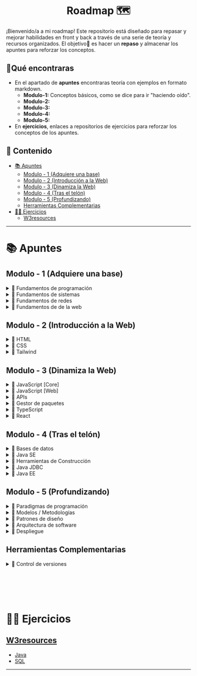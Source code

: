 <h1 align='center'>Roadmap 🗺️</h1>

¡Bienvenido/a a mi roadmap!
Este repositorio está diseñado para repasar y mejorar habilidades en front y back a través de una serie de teoría y recursos organizados.
El objetivo🎯 es hacer un **repaso** y almacenar los apuntes para reforzar los conceptos.

<h2>🔎Qué encontraras</h3>

- En el apartado de **apuntes** encontraras teoría con ejemplos en formato markdown.
  - **Modulo-1:** Conceptos básicos, como se dice para ir "haciendo oído".
  - **Modulo-2:**
  - **Modulo-3:**
  - **Modulo-4:**
  - **Modulo-5:**
- En **ejercicios**, enlaces a repositorios de ejercicios para reforzar los conceptos de los apuntes.

<h2>📑 Contenido</h2>

- [📚 Apuntes](#-apuntes)
  - [Modulo - 1 (Adquiere una base)](#modulo---1-adquiere-una-base)
  - [Modulo - 2 (Introducción a la Web)](#modulo---2-introducción-a-la-web)
  - [Modulo - 3 (Dinamiza la Web)](#modulo---3-dinamiza-la-web)
  - [Modulo - 4 (Tras el telón)](#modulo---4-tras-el-telón)
  - [Modulo - 5 (Profundizando)](#modulo---5-profundizando)
  - [Herramientas Complementarias](#herramientas-complementarias)
- [🧑‍💻 Ejercicios](#-ejercicios)
  - [W3resources](#w3resources)

---

# 📚 Apuntes

## Modulo - 1 (Adquiere una base)

<!-- Fundamentos de programación -->
<details>
  <summary>📁 Fundamentos de programación</summary>
  <ul>
    <li><a href="https://github.com/unainavarro/roadmap/blob/main/apuntes/modulo-1/01-fundamentos-de-programacion/01-introduccion.md">Introducción</a></li>
    <li><a href="https://github.com/unainavarro/roadmap/blob/main/apuntes/modulo-1/01-fundamentos-de-programacion/02-variables.md">Variables</a></li>
    <li><a href="https://github.com/unainavarro/roadmap/blob/main/apuntes/modulo-1/01-fundamentos-de-programacion/03-tipos_de_datos.md">Tipos de datos</a></li>
    <li><a href="https://github.com/unainavarro/roadmap/blob/main/apuntes/modulo-1/01-fundamentos-de-programacion/04-arrays.md">Arrays</a></li>
    <li><a href="https://github.com/unainavarro/roadmap/blob/main/apuntes/modulo-1/01-fundamentos-de-programacion/05-funciones.md">Funciones</a></li>
    <li><a href="https://github.com/unainavarro/roadmap/blob/main/apuntes/modulo-1/01-fundamentos-de-programacion/06-control_de_flujo.md">Control de flujo</a></li>
    <li><a href="https://github.com/unainavarro/roadmap/blob/main/apuntes/modulo-1/01-fundamentos-de-programacion/07-estructura_de_datos.md">Estructura de datos</a></li>
    <li><a href="https://github.com/unainavarro/roadmap/blob/main/apuntes/modulo-1/01-fundamentos-de-programacion/08-algoritmos.md">Algoritmos</a></li>
    <li><a href="https://github.com/unainavarro/roadmap/blob/main/apuntes/modulo-1/01-fundamentos-de-programacion/09-lenguajes_de_programacion.md">Lenguajes de programación</a></li>
    <li><a href="https://github.com/unainavarro/roadmap/blob/main/apuntes/modulo-1/01-fundamentos-de-programacion/10-niveles.md">Niveles de los lenguajes</a></li>
    <li><a href="https://github.com/unainavarro/roadmap/blob/main/apuntes/modulo-1/01-fundamentos-de-programacion/11-tipado.md">Tipado</a></li>
    <li><a href="https://github.com/unainavarro/roadmap/blob/main/apuntes/modulo-1/01-fundamentos-de-programacion/12-conversion.md">Conversion</a></li>
    <li><a href="https://github.com/unainavarro/roadmap/blob/main/apuntes/modulo-1/01-fundamentos-de-programacion/13-introduccion_paradigmas.md">Introducción a los paradigmas de programación</a></li>
  </ul>  
</details>
<!-- [FIN]Fundamentos de programación -->

<!-- Fundamentos de sistemas -->
<details>
  <summary>📁 Fundamentos de sistemas</summary>
  <ul>
    <li><a href="https://github.com/unainavarro/roadmap/blob/main/apuntes/modulo-1/02-fundamentos-de-sistemas/01-hardware_software.md">Hardware y Software</a></li>
    <li><a href="https://github.com/unainavarro/roadmap/blob/main/apuntes/modulo-1/02-fundamentos-de-sistemas/02-sistemas_operativos.md">Sistemas operativos</a></li>
    <li><a href="https://github.com/unainavarro/roadmap/blob/main/apuntes/modulo-1/02-fundamentos-de-sistemas/03-terminal.md">Introducción a la terminal</a></li>
    <li><a href="https://github.com/unainavarro/roadmap/blob/main/apuntes/modulo-1/02-fundamentos-de-sistemas/04-variables_de_entorno.md">Variables de entorno</a></li>
  </ul>  
</details>
<!-- [FIN]Fundamentos de sistemas -->

<!-- Fundamentos de redes -->
<details>
  <summary>📁 Fundamentos de redes</summary>
  <ul>
    <li><a href="https://github.com/unainavarro/roadmap/blob/main/apuntes/modulo-1/03-fundamentos-de-redes/01-modelos_de_referencia.md">Modelos de referencia (OSI)</a></li>
    <li><a href="https://github.com/unainavarro/roadmap/blob/main/apuntes/modulo-1/03-fundamentos-de-redes/02-protocolos_de_red.md">Protocolos de red</a></li>
    <li><a href="https://github.com/unainavarro/roadmap/blob/main/apuntes/modulo-1/03-fundamentos-de-redes/03-tipos_de_redes.md">Tipos de red</a></li>
    <li><a href="https://github.com/unainavarro/roadmap/blob/main/apuntes/modulo-1/03-fundamentos-de-redes/04-topologias_de_red.md">Topología de red</a></li>
    <li><a href="https://github.com/unainavarro/roadmap/blob/main/apuntes/modulo-1/03-fundamentos-de-redes/05-direccionamiento.md">Introducción al direccionamiento IP</a></li>
    <li><a href="https://github.com/unainavarro/roadmap/blob/main/apuntes/modulo-1/03-fundamentos-de-redes/06-arquitectura_de_red.md">Arquitectura de red</a></li>
    <li><a href="https://github.com/unainavarro/roadmap/blob/main/apuntes/modulo-1/03-fundamentos-de-redes/07-enrutamiento_conmutacion.md">Protocolos de enrutamiento y conmutación</a></li>
    <li><a href="https://github.com/unainavarro/roadmap/blob/main/apuntes/modulo-1/03-fundamentos-de-redes/08-dispositivos_de_red.md">Dispositivos de red</a></li>
    <li><a href="https://github.com/unainavarro/roadmap/blob/main/apuntes/modulo-1/03-fundamentos-de-redes/09-internet.md">Internet</a></li>
  </ul>  
</details>
<!-- [FIN]Fundamentos de redes -->

<!-- Fundamentos de de la web -->
<details>
  <summary>📁 Fundamentos de de la web</summary>
  <ul>
    <li><a href="https://github.com/unainavarro/roadmap/blob/main/apuntes/modulo-1/04-fundamentos-de-la-web/01-tipos_de_desarrollo.md">Tipos de desarrollo</a></li>
    <li><a href="https://github.com/unainavarro/roadmap/blob/main/apuntes/modulo-1/04-fundamentos-de-la-web/02-areas_de_desarrollo_web.md">Áreas de desarrollo web</a></li>
    <li><a href="https://github.com/unainavarro/roadmap/blob/main/apuntes/modulo-1/04-fundamentos-de-la-web/03-navegadores.md">Navegadores</a></li>
    <li><a href="https://github.com/unainavarro/roadmap/blob/main/apuntes/modulo-1/04-fundamentos-de-la-web/04-clientes_servidores.md">Servidores y clientes</a></li>
    <li><a href="https://github.com/unainavarro/roadmap/blob/main/apuntes/modulo-1/04-fundamentos-de-la-web/05-http.md">Protocolo HTTP</a></li>
    <li><a href="https://github.com/unainavarro/roadmap/blob/main/apuntes/modulo-1/04-fundamentos-de-la-web/06-cms.md">Sistema de gestión de contenido (CMS)</a></li>
    <li><a href="https://github.com/unainavarro/roadmap/blob/main/apuntes/modulo-1/04-fundamentos-de-la-web/07-frameworks.md">Frameworks</a></li>
    <li><a href="https://github.com/unainavarro/roadmap/blob/main/apuntes/modulo-1/04-fundamentos-de-la-web/08-librerias.md">Librerías</a></li>
    <li><a href="https://github.com/unainavarro/roadmap/blob/main/apuntes/modulo-1/04-fundamentos-de-la-web/09-stacks.md">Stacks</a></li>
    <li><a href="https://github.com/unainavarro/roadmap/blob/main/apuntes/modulo-1/04-fundamentos-de-la-web/10-entorno_de_desarrollo_integrado.md">Entorno de desarrollo integrado (IDE)</a></li>
    <li><a href="https://github.com/unainavarro/roadmap/blob/main/apuntes/modulo-1/04-fundamentos-de-la-web/11-devtools.md">DevTools</a></li>
  </ul>  
</details>
<!-- [FIN]Fundamentos de de la web -->

## Modulo - 2 (Introducción a la Web)

<!-- HTML -->
<details>
  <summary>📁 HTML</summary>
  <ul>
    <li>
      <details>
        <summary>📁 Fundamentos</summary>
        <ul>
          <li><a href="https://github.com/unainavarro/roadmap/blob/main/apuntes/modulo-2/01-html/01-fundamentos/01-introduccion.md">HTML</a></li>
          <li><a href="https://github.com/unainavarro/roadmap/blob/main/apuntes/modulo-2/01-html/01-fundamentos/02-etiquetas.md">Etiquetas</a></li>
          <li><a href="https://github.com/unainavarro/roadmap/blob/main/apuntes/modulo-2/01-html/01-fundamentos/03-atributos.md">Atributos</a></li>
          <li><a href="https://github.com/unainavarro/roadmap/blob/main/apuntes/modulo-2/01-html/01-fundamentos/04-elementos.md">Elementos</a></li>
          <li><a href="https://github.com/unainavarro/roadmap/blob/main/apuntes/modulo-2/01-html/01-fundamentos/05-comportamiento.md">Comportamiento</a></li>
        </ul>
      </details>
    </li>
    <li>
      <details>
        <summary>📁 Cabecera</summary>
        <ul>
          <li><a href="https://github.com/unainavarro/roadmap/blob/main/apuntes/modulo-2/01-html/02-cabeceras/01-head.md">Head</a></li>
          <li><a href="https://github.com/unainavarro/roadmap/blob/main/apuntes/modulo-2/01-html/02-cabeceras/02-meta.md">Meta</a></li>
          <li><a href="https://github.com/unainavarro/roadmap/blob/main/apuntes/modulo-2/01-html/02-cabeceras/03-link.md">Link</a></li>
          <li><a href="https://github.com/unainavarro/roadmap/blob/main/apuntes/modulo-2/01-html/02-cabeceras/04-script.md">Script</a></li>
          <li><a href="https://github.com/unainavarro/roadmap/blob/main/apuntes/modulo-2/01-html/02-cabeceras/05-favicon.md">Favicon</a></li>
        </ul>
      </details>
    </li>
    <li>
      <details>
        <summary>📁 Elementos</summary>
        <ul>
          <li>
            <details>
              <summary>📁 Textos</summary>
              <ul>
                <li><a href="https://github.com/unainavarro/roadmap/blob/main/apuntes/modulo-2/01-html/03-elementos/01-textos/01-encabezados.md">Encabezados</a></li>
                <li><a href="https://github.com/unainavarro/roadmap/blob/main/apuntes/modulo-2/01-html/03-elementos/01-textos/02-parrafos.md">Párrafos</a></li>
                <li><a href="https://github.com/unainavarro/roadmap/blob/main/apuntes/modulo-2/01-html/03-elementos/01-textos/03-formato.md">Formato</a></li>
                <li><a href="https://github.com/unainavarro/roadmap/blob/main/apuntes/modulo-2/01-html/03-elementos/01-textos/04-direccion_de_texto.md">Dirección de texto</a></li>
                <li><a href="https://github.com/unainavarro/roadmap/blob/main/apuntes/modulo-2/01-html/03-elementos/01-textos/05-informacion.md">Información</a></li>
                <li><a href="https://github.com/unainavarro/roadmap/blob/main/apuntes/modulo-2/01-html/03-elementos/01-textos/06-acronimos_entidades.md">Acrónimos y entidades</a></li>
                <li><a href="https://github.com/unainavarro/roadmap/blob/main/apuntes/modulo-2/01-html/03-elementos/01-textos/07-texto_maquina.md">Texto maquina</a></li>
              </ul>
            </details>
          </li>
          <li>
            <details>
              <summary>📁 Enlaces</summary>
              <ul>
                <li><a href="https://github.com/unainavarro/roadmap/blob/main/apuntes/modulo-2/01-html/03-elementos/02-enlaces/01-rutas.md">Rutas</a></li>
                <li><a href="https://github.com/unainavarro/roadmap/blob/main/apuntes/modulo-2/01-html/03-elementos/02-enlaces/02-internos_externos.md">Internos y externos</a></li>
                <li><a href="https://github.com/unainavarro/roadmap/blob/main/apuntes/modulo-2/01-html/03-elementos/02-enlaces/03-ancla.md">Ancla</a></li>
                <li><a href="https://github.com/unainavarro/roadmap/blob/main/apuntes/modulo-2/01-html/03-elementos/02-enlaces/04-fragmentos.md">Fragmentos</a></li>
                <li><a href="https://github.com/unainavarro/roadmap/blob/main/apuntes/modulo-2/01-html/03-elementos/02-enlaces/05-interactivos.md">Interactivos</a></li>
                <li><a href="https://github.com/unainavarro/roadmap/blob/main/apuntes/modulo-2/01-html/03-elementos/02-enlaces/06-base.md">Base</a></li>
              </ul>
            </details>
          </li>
          <li>
            <details>
              <summary>📁 Listas</summary>
              <ul>
                <li><a href="https://github.com/unainavarro/roadmap/blob/main/apuntes/modulo-2/01-html/03-elementos/03-listas/01-ordenadas.md">Ordenadas</a></li>
                <li><a href="https://github.com/unainavarro/roadmap/blob/main/apuntes/modulo-2/01-html/03-elementos/03-listas/02-desordenadas.md">Desordenadas</a></li>
                <li><a href="https://github.com/unainavarro/roadmap/blob/main/apuntes/modulo-2/01-html/03-elementos/03-listas/03-definiciones.md">Definiciones</a></li>
                <li><a href="https://github.com/unainavarro/roadmap/blob/main/apuntes/modulo-2/01-html/03-elementos/03-listas/04-anidadas.md">Anidadas</a></li>
              </ul>
            </details>
          </li>
          <li>
            <details>
              <summary>📁 Tablas</summary>
              <ul>
                <li><a href="https://github.com/unainavarro/roadmap/blob/main/apuntes/modulo-2/01-html/03-elementos/04-tablas/01-basica.md">Básicas</a></li>
                <li><a href="https://github.com/unainavarro/roadmap/blob/main/apuntes/modulo-2/01-html/03-elementos/04-tablas/02-semantica.md">Semánticas</a></li>
              </ul>
            </details>
          </li>
          <li>
            <details>
              <summary>📁 Formularios</summary>
              <ul>
                <li><a href="https://github.com/unainavarro/roadmap/blob/main/apuntes/modulo-2/01-html/03-elementos/05-formularios/01-form.md">Forms</a></li>
                <li><a href="https://github.com/unainavarro/roadmap/blob/main/apuntes/modulo-2/01-html/03-elementos/05-formularios/02-input.md">Input</a></li>
                <li><a href="https://github.com/unainavarro/roadmap/blob/main/apuntes/modulo-2/01-html/03-elementos/05-formularios/03-control_de_opciones.md">Control de opciones</a></li>
                <li><a href="https://github.com/unainavarro/roadmap/blob/main/apuntes/modulo-2/01-html/03-elementos/05-formularios/04-controles.md">Controles</a></li>
                <li><a href="https://github.com/unainavarro/roadmap/blob/main/apuntes/modulo-2/01-html/03-elementos/05-formularios/05-validacion.md">Validaciones</a></li>
              </ul>
            </details>
          </li>
          <li>
            <details>
              <summary>📁 Imágenes</summary>
              <ul>
                <li><a href="https://github.com/unainavarro/roadmap/blob/main/apuntes/modulo-2/01-html/03-elementos/06-imagenes/01-img.md">Imágenes</a></li>
                <li><a href="https://github.com/unainavarro/roadmap/blob/main/apuntes/modulo-2/01-html/03-elementos/06-imagenes/02-carga.md">Carga de imágenes</a></li>
                <li><a href="https://github.com/unainavarro/roadmap/blob/main/apuntes/modulo-2/01-html/03-elementos/06-imagenes/03-figure.md">Figure</a></li>
                <li><a href="https://github.com/unainavarro/roadmap/blob/main/apuntes/modulo-2/01-html/03-elementos/06-imagenes/04-picture.md">Picture</a></li>
                <li><a href="https://github.com/unainavarro/roadmap/blob/main/apuntes/modulo-2/01-html/03-elementos/06-imagenes/05-map.md">Map</a></li>
              </ul>
            </details>
          </li>
          <li>
            <details>
              <summary>📁 Audio y video</summary>
              <ul>
                <li><a href="https://github.com/unainavarro/roadmap/blob/main/apuntes/modulo-2/01-html/03-elementos/07-audio-video/01-audio.md">Audio</a></li>
                <li><a href="https://github.com/unainavarro/roadmap/blob/main/apuntes/modulo-2/01-html/03-elementos/07-audio-video/02-videos.md">Videos</a></li>
                <li><a href="https://github.com/unainavarro/roadmap/blob/main/apuntes/modulo-2/01-html/03-elementos/07-audio-video/03-track.md">Track</a></li>
              </ul>
            </details>
          </li>
          <li>
            <details>
              <summary>📁 Interactivas</summary>
              <ul>
                <li><a href="https://github.com/unainavarro/roadmap/blob/main/apuntes/modulo-2/01-html/03-elementos/08-interactivas/01-despegables.md">Despegables</a></li>
                <li><a href="https://github.com/unainavarro/roadmap/blob/main/apuntes/modulo-2/01-html/03-elementos/08-interactivas/02-pop_up.md">Pop-up</a></li>
                <li><a href="https://github.com/unainavarro/roadmap/blob/main/apuntes/modulo-2/01-html/03-elementos/08-interactivas/03-svg.md">SVG</a></li>
                <li><a href="https://github.com/unainavarro/roadmap/blob/main/apuntes/modulo-2/01-html/03-elementos/08-interactivas/04-mix.md">Mix</a></li>
              </ul>
            </details>
          </li>
          <li>
            <details>
              <summary>📁 Objetos externos</summary>
              <ul>
                <li><a href="https://github.com/unainavarro/roadmap/blob/main/apuntes/modulo-2/01-html/03-elementos/09-objetos-externos/01-object.md">Object</a></li>
                <li><a href="https://github.com/unainavarro/roadmap/blob/main/apuntes/modulo-2/01-html/03-elementos/09-objetos-externos/02-iframe.md">Iframes</a></li>
                <li><a href="https://github.com/unainavarro/roadmap/blob/main/apuntes/modulo-2/01-html/03-elementos/09-objetos-externos/03-embed.md">Embed</a></li>
                <li><a href="https://github.com/unainavarro/roadmap/blob/main/apuntes/modulo-2/01-html/03-elementos/09-objetos-externos/04-templates.md">Templates</a></li>
              </ul>
            </details>
          </li>
        </ul>
      </details>
    </li>
    <li>
      <details>
        <summary>📁 Buenas practicas</summary>
        <ul>
          <li><a href="https://github.com/unainavarro/roadmap/blob/main/apuntes/modulo-2/01-html/04-buenas-practicas/01-semanticos.md">Elementos semánticos</a></li>
          <li><a href="https://github.com/unainavarro/roadmap/blob/main/apuntes/modulo-2/01-html/04-buenas-practicas/02-aria.md">Aria</a></li>
          <li><a href="https://github.com/unainavarro/roadmap/blob/main/apuntes/modulo-2/01-html/04-buenas-practicas/03-tabindex.md">Tabindex</a></li>
          <li><a href="https://github.com/unainavarro/roadmap/blob/main/apuntes/modulo-2/01-html/04-buenas-practicas/04-data_attributes.md">Data attribute</a></li>
          <li><a href="https://github.com/unainavarro/roadmap/blob/main/apuntes/modulo-2/01-html/04-buenas-practicas/05-seo.md">SEO</a></li>
          <li><a href="https://github.com/unainavarro/roadmap/blob/main/apuntes/modulo-2/01-html/04-buenas-practicas/06-emmet.md">Emmet</a></li>
        </ul>
      </details>
    </li>
  </ul>
</details>
<!-- [FIN]HTML -->

<!-- CSS -->
<details>
  <summary>📁 CSS</summary>
  <ul>
    <li>
      <details>
        <summary>📁 Fundamentos</summary>
        <ul>
          <li><a href="https://github.com/unainavarro/roadmap/blob/main/apuntes/modulo-2/02-css/01-fundamentos/01-introduccion.md">Introducción CSS</a></li>
          <li><a href="https://github.com/unainavarro/roadmap/blob/main/apuntes/modulo-2/02-css/01-fundamentos/02-agregar_css.md">Agregar CSS</a></li>
          <li><a href="https://github.com/unainavarro/roadmap/blob/main/apuntes/modulo-2/02-css/01-fundamentos/03-selectores.md">Selectores</a></li>
          <li><a href="https://github.com/unainavarro/roadmap/blob/main/apuntes/modulo-2/02-css/01-fundamentos/04-cascada.md">Cascada</a></li>
          <li><a href="https://github.com/unainavarro/roadmap/blob/main/apuntes/modulo-2/02-css/01-fundamentos/05-herencia.md">Herencia</a></li>
          <li><a href="https://github.com/unainavarro/roadmap/blob/main/apuntes/modulo-2/02-css/01-fundamentos/06-especificidad.md">Especificidad</a></li>
          <li><a href="https://github.com/unainavarro/roadmap/blob/main/apuntes/modulo-2/02-css/01-fundamentos/07-modelo_de_caja.md">Modelo de caja</a></li>
          <li><a href="https://github.com/unainavarro/roadmap/blob/main/apuntes/modulo-2/02-css/01-fundamentos/08-posicionamiento.md">Posicionamiento</a></li>
          <li><a href="https://github.com/unainavarro/roadmap/blob/main/apuntes/modulo-2/02-css/01-fundamentos/09-capas_visibilidad.md">Capas y visibilidad</a></li>
          <li><a href="https://github.com/unainavarro/roadmap/blob/main/apuntes/modulo-2/02-css/01-fundamentos/10-pseudoclases.md">Pseudoclases</a></li>
          <li><a href="https://github.com/unainavarro/roadmap/blob/main/apuntes/modulo-2/02-css/01-fundamentos/11-pseudoelementos.md">Pseudoelementos</a></li>
          <li><a href="https://github.com/unainavarro/roadmap/blob/main/apuntes/modulo-2/02-css/01-fundamentos/12-unidades.md">Unidades de medida</a></li>
          <li><a href="https://github.com/unainavarro/roadmap/blob/main/apuntes/modulo-2/02-css/01-fundamentos/13-fuentes.md">Fuentes</a></li>
          <li><a href="https://github.com/unainavarro/roadmap/blob/main/apuntes/modulo-2/02-css/01-fundamentos/14-colores.md">Colores</a></li>
          <li><a href="https://github.com/unainavarro/roadmap/blob/main/apuntes/modulo-2/02-css/01-fundamentos/15-degradados.md">Degradados</a></li>
          <li><a href="https://github.com/unainavarro/roadmap/blob/main/apuntes/modulo-2/02-css/01-fundamentos/16-sombras.md">Sombras</a></li>
          <li><a href="https://github.com/unainavarro/roadmap/blob/main/apuntes/modulo-2/02-css/01-fundamentos/17-variables.md">Variables</a></li>
          <li><a href="https://github.com/unainavarro/roadmap/blob/main/apuntes/modulo-2/02-css/01-fundamentos/18-funciones.md">Funciones</a></li>
          <li><a href="https://github.com/unainavarro/roadmap/blob/main/apuntes/modulo-2/02-css/01-fundamentos/19-nesting.md">Nesting</a></li>
          <li><a href="https://github.com/unainavarro/roadmap/blob/main/apuntes/modulo-2/02-css/01-fundamentos/20-navegadores.md">Navegadores</a></li>
          <li><a href="https://github.com/unainavarro/roadmap/blob/main/apuntes/modulo-2/02-css/01-fundamentos/21-reglas_de_arroba.md">Reglas de arroba</a></li>
        </ul>
      </details>
    </li>
    <li>
      <details>
        <summary>📁 Flexbox</summary>
        <ul>
          <li><a href="https://github.com/unainavarro/roadmap/blob/main/apuntes/modulo-2/02-css/02-flexbox/01-introduccion.md">Flexbox</a></li>
          <li><a href="https://github.com/unainavarro/roadmap/blob/main/apuntes/modulo-2/02-css/02-flexbox/02-flujo_de_flexbox.md">Flujo de flexbox</a></li>
          <li><a href="https://github.com/unainavarro/roadmap/blob/main/apuntes/modulo-2/02-css/02-flexbox/03-eje_principal.md">Eje principal</a></li>
          <li><a href="https://github.com/unainavarro/roadmap/blob/main/apuntes/modulo-2/02-css/02-flexbox/04-eje_transversal.md">Eje transversal</a></li>
          <li><a href="https://github.com/unainavarro/roadmap/blob/main/apuntes/modulo-2/02-css/02-flexbox/05-tama%C3%B1o_hijos.md">Tamaño hijos(items)</a></li>
          <li><a href="https://github.com/unainavarro/roadmap/blob/main/apuntes/modulo-2/02-css/02-flexbox/06-mover_hijos.md">Mover hijos(items)</a></li>
          <li><a href="https://github.com/unainavarro/roadmap/blob/main/apuntes/modulo-2/02-css/02-flexbox/07-ordenar_hijos.md">Ordenar hijos(items)</a></li>
          <li><a href="https://github.com/unainavarro/roadmap/blob/main/apuntes/modulo-2/02-css/02-flexbox/08-wrap.md">Wrap</a></li>
          <li><a href="https://github.com/unainavarro/roadmap/blob/main/apuntes/modulo-2/02-css/02-flexbox/09-gap.md">Gap</a></li>
        </ul>
      </details>
    </li>
    <li>
      <details>
        <summary>📁 Grid</summary>
        <ul>
          <li><a href="https://github.com/unainavarro/roadmap/blob/main/apuntes/modulo-2/02-css/03-grid/01-introduccion.md">Grid</a></li>
          <li><a href="https://github.com/unainavarro/roadmap/blob/main/apuntes/modulo-2/02-css/03-grid/02-explicito.md">Explicito</a></li>
          <li><a href="https://github.com/unainavarro/roadmap/blob/main/apuntes/modulo-2/02-css/03-grid/03-implicito.md">Implícito</a></li>
          <li><a href="https://github.com/unainavarro/roadmap/blob/main/apuntes/modulo-2/02-css/03-grid/04-lineas.md">Líneas</a></li>
          <li><a href="https://github.com/unainavarro/roadmap/blob/main/apuntes/modulo-2/02-css/03-grid/05-areas.md">Áreas</a></li>
          <li><a href="https://github.com/unainavarro/roadmap/blob/main/apuntes/modulo-2/02-css/03-grid/06-autofill_autofit.md">Auto-fill y auto-fit</a></li>
          <li><a href="https://github.com/unainavarro/roadmap/blob/main/apuntes/modulo-2/02-css/03-grid/07-mover_items.md">Mover item</a></li>
        </ul>
      </details>
    </li>
    <li>
      <details>
        <summary>📁 Responsive</summary>
        <ul>
          <li><a href="https://github.com/unainavarro/roadmap/blob/main/apuntes/modulo-2/02-css/04-responsive/01-introduccion.md">Diseño web responsive</a></li>
          <li><a href="https://github.com/unainavarro/roadmap/blob/main/apuntes/modulo-2/02-css/04-responsive/02-media_queries.md">Media queries</a></li>
          <li><a href="https://github.com/unainavarro/roadmap/blob/main/apuntes/modulo-2/02-css/04-responsive/03-container_queries.md">Container queries</a></li>
          <li><a href="https://github.com/unainavarro/roadmap/blob/main/apuntes/modulo-2/02-css/04-responsive/04-multicolumn.md">Multicolumn</a></li>
          <li><a href="https://github.com/unainavarro/roadmap/blob/main/apuntes/modulo-2/02-css/04-responsive/05-float.md">Float</a></li>
        </ul>
      </details>
    </li>
    <li>
      <details>
        <summary>📁 Animaciones y Filtros</summary>
        <ul>
          <li><a href=""></a></li>
        </ul>
      </details>
    </li>
    <li>
      <details>
        <summary>📁 Enfoques</summary>
        <ul>
          <li><a href=""></a></li>
        </ul>
      </details>
    </li>
  </ul>
</details>
<!-- [FIN]CSS -->

<!-- Tailwind -->
<details>
  <summary>📁 Tailwind</summary>
  <ul>
    <li><a href="">Introducción</a></li>
  </ul>  
</details>
<!-- [FIN]Tailwind -->

## Modulo - 3 (Dinamiza la Web)

<!-- Javascript [Core] -->
<details>
  <summary>📁 JavaScript [Core]</summary>
  <ul>
    <li>
      <details>
        <summary>📁 Introducción</summary>
        <ul>
          <li><a href=""></a></li>
        </ul>
      </details>
    </li>
    <li>
      <details>
        <summary>📁 Sintaxis bases</summary>
        <ul>
          <li><a href=""></a></li>
        </ul>
      </details>
    </li>
    <li>
      <details>
        <summary>📁 Control de flujo</summary>
        <ul>
          <li><a href=""></a></li>
        </ul>
      </details>
    </li>
    <li>
      <details>
        <summary>📁 Funciones</summary>
        <ul>
          <li><a href=""></a></li>
        </ul>
      </details>
    </li>
    <li>
      <details>
        <summary>📁 Objetos</summary>
        <ul>
          <li><a href=""></a></li>
        </ul>
      </details>
    </li>
    <li>
      <details>
        <summary>📁 Objetos incorporados</summary>
        <ul>
          <li><a href=""></a></li>
        </ul>
      </details>
    </li>
    <li>
      <details>
        <summary>📁 Array</summary>
        <ul>
          <li><a href=""></a></li>
        </ul>
      </details>
    </li>
    <li>
      <details>
        <summary>📁 Map y Set</summary>
        <ul>
          <li><a href=""></a></li>
        </ul>
      </details>
    </li>
    <li>
      <details>
        <summary>📁 Módulos</summary>
        <ul>
          <li><a href=""></a></li>
        </ul>
      </details>
    </li>
    <li>
      <details>
        <summary>📁 JSON</summary>
        <ul>
          <li><a href=""></a></li>
        </ul>
      </details>
    </li>
    <li>
      <details>
        <summary>📁 Manipular datos</summary>
        <ul>
          <li><a href=""></a></li>
        </ul>
      </details>
    </li>
    <li>
      <details>
        <summary>📁 Asincronía</summary>
        <ul>
          <li><a href=""></a></li>
        </ul>
      </details>
    </li>
    <li>
      <details>
        <summary>📁 APIs</summary>
        <ul>
          <li><a href=""></a></li>
        </ul>
      </details>
    </li>
  </ul>
</details>
<!-- [FIN]JavaScript[Core] -->

<!-- Javascript [Web] -->
<details>
  <summary>📁 JavaScript [Web]</summary>
  <ul>
    <li>
      <details>
        <summary>📁 BOM</summary>
        <ul>
          <li><a href=""></a></li>
        </ul>
      </details>
    </li>
    <li>
      <details>
        <summary>📁 DOM</summary>
        <ul>
          <li><a href=""></a></li>
        </ul>
      </details>
    </li>
    <li>
      <details>
        <summary>📁 Eventos</summary>
        <ul>
          <li><a href=""></a></li>
        </ul>
      </details>
    </li>
    <li>
      <details>
        <summary>📁 Formularios</summary>
        <ul>
          <li><a href=""></a></li>
        </ul>
      </details>
    </li>
    <li>
      <details>
        <summary>📁 Almacenamiento</summary>
        <ul>
          <li><a href=""></a></li>
        </ul>
      </details>
    </li>
  </ul>
</details>
<!-- [FIN]JavaScript[Web] -->

<!-- APIs -->
<details>
  <summary>📁 APIs</summary>
  <ul>
    <li><a href="">Introducción</a></li>
  </ul>  
</details>
<!-- [FIN]APIs -->

<!-- Gestor de paquetes -->
<details>
  <summary>📁 Gestor de paquetes</summary>
  <ul>
    <li><a href="">Introducción</a></li>
  </ul>  
</details>
<!-- [FIN]Gestor de paquetes -->

<!-- TypeScript -->
<details>
  <summary>📁 TypeScript</summary>
  <ul>
    <li><a href="">Introducción</a></li>
  </ul>  
</details>
<!-- [FIN]TypeScript -->

<!-- React -->
<details>
  <summary>📁 React</summary>
  <ul>
    <li><a href="">Introducción</a></li>
  </ul>  
</details>
<!-- [FIN]React -->

## Modulo - 4 (Tras el telón)

<!-- Bases de datos -->
<details>
  <summary>📁 Bases de datos</summary>
  <ul>
    <li>
      <details>
        <summary>📁 Fundamentos</summary>
        <ul>
          <li><a href="">HTML</a></li>
        </ul>
      </details>
    </li>
    <li>
      <details>
        <summary>📁 Cabecera</summary>
        <ul>
          <li><a href="">Head</a></li>
        </ul>
      </details>
    </li>
    <li>
      <details>
        <summary>📁 Elementos</summary>
        <ul>
          <li><a href=""></a></li>
        </ul>
      </details>
    </li>
    <li>
      <details>
        <summary>📁 Buenas practicas</summary>
        <ul>
          <li><a href=""></a></li>
        </ul>
      </details>
    </li>
  </ul>
</details>
<!-- [FIN]Bases de datos -->

<!-- Java SE -->
<details>
  <summary>📁 Java SE</summary>
  <ul>
    <li>
      <details>
        <summary>📁 Fundamentos</summary>
        <ul>
          <li><a href="">HTML</a></li>
        </ul>
      </details>
    </li>
    <li>
      <details>
        <summary>📁 Cabecera</summary>
        <ul>
          <li><a href="">Head</a></li>
        </ul>
      </details>
    </li>
    <li>
      <details>
        <summary>📁 Elementos</summary>
        <ul>
          <li><a href=""></a></li>
        </ul>
      </details>
    </li>
    <li>
      <details>
        <summary>📁 Buenas practicas</summary>
        <ul>
          <li><a href=""></a></li>
        </ul>
      </details>
    </li>
  </ul>
</details>
<!-- [FIN]Java SE -->

<!-- Herramientas de Construcción -->
<details>
  <summary>📁 Herramientas de Construcción</summary>
  <ul>
    <li><a href="">Introducción</a></li>
  </ul>  
</details>
<!-- [FIN]Herramientas de Construcción -->

<!-- Java JDBC -->
<details>
  <summary>📁 Java JDBC</summary>
  <ul>
    <li><a href="">Introducción</a></li>
  </ul>  
</details>
<!-- [FIN]Java JDBC -->

<!-- Java EE -->
<details>
  <summary>📁 Java EE</summary>
  <ul>
    <li>
      <details>
        <summary>📁 Fundamentos</summary>
        <ul>
          <li><a href="">HTML</a></li>
        </ul>
      </details>
    </li>
    <li>
      <details>
        <summary>📁 Cabecera</summary>
        <ul>
          <li><a href="">Head</a></li>
        </ul>
      </details>
    </li>
    <li>
      <details>
        <summary>📁 Elementos</summary>
        <ul>
          <li><a href=""></a></li>
        </ul>
      </details>
    </li>
    <li>
      <details>
        <summary>📁 Buenas practicas</summary>
        <ul>
          <li><a href=""></a></li>
        </ul>
      </details>
    </li>
  </ul>
</details>
<!-- [FIN]Java EE -->

## Modulo - 5 (Profundizando)

<!-- Paradigmas de programación -->
<details>
  <summary>📁 Paradigmas de programación</summary>
  <ul>
    <li><a href="">Introducción</a></li>
  </ul>  
</details>
<!-- [FIN]Paradigmas de programación -->

<!-- Modelos / Metodologías -->
<details>
  <summary>📁 Modelos / Metodologías</summary>
  <ul>
    <li><a href="">Introducción</a></li>
  </ul>  
</details>
<!-- [FIN]Modelos / Metodologías -->

<!-- Patrones de diseño -->
<details>
  <summary>📁 Patrones de diseño</summary>
  <ul>
    <li><a href="">Introducción</a></li>
  </ul>  
</details>
<!-- [FIN]Patrones de diseño -->

<!-- Arquitectura de software -->
<details>
  <summary>📁 Arquitectura de software</summary>
  <ul>
    <li><a href="">Introducción</a></li>
  </ul>  
</details>
<!-- [FIN]Arquitectura de software -->

<!-- Despliegue -->
<details>
  <summary>📁 Despliegue</summary>
  <ul>
    <li><a href="">Introducción</a></li>
  </ul>  
</details>
<!-- [FIN]Despliegue -->

## Herramientas Complementarias

<!-- Control de versiones -->
<details>
  <summary>📁 Control de versiones</summary>
  <ul>
    <li>
      <details>
        <summary>📁 Fundamentos</summary>
        <ul>
          <li><a href="">HTML</a></li>
        </ul>
      </details>
    </li>
    <li>
      <details>
        <summary>📁 Cabecera</summary>
        <ul>
          <li><a href="">Head</a></li>
        </ul>
      </details>
    </li>
    <li>
      <details>
        <summary>📁 Elementos</summary>
        <ul>
          <li><a href=""></a></li>
        </ul>
      </details>
    </li>
    <li>
      <details>
        <summary>📁 Buenas practicas</summary>
        <ul>
          <li><a href=""></a></li>
        </ul>
      </details>
    </li>
  </ul>
</details>
<!-- [FIN]Control de versiones -->

<br>
<br>
<br>
<br>
<br>

# 🧑‍💻 Ejercicios

## [W3resources](https://github.com/unainavarro/w3resources)

- [Java]()
- [SQL]()

---

